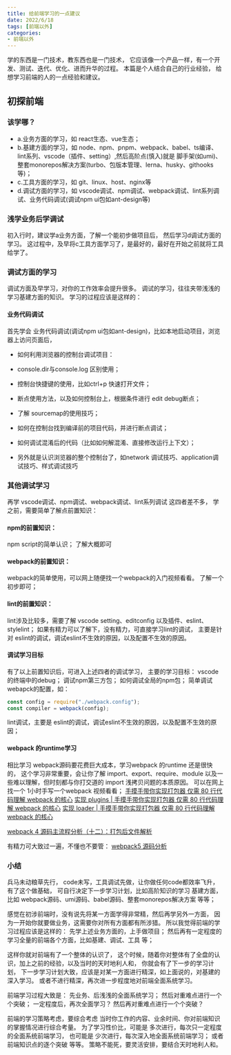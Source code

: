 ```yaml
---
title: 给前端学习的一点建议
date: 2022/6/18
tags: [前端以外]
categories:
- 前端以外
---
```


学的东西是一门技术，教东西也是一门技术，
它应该像一个产品一样，有一个开发、测试、迭代、优化、进而升华的过程。
本篇是个人结合自己的行业经验，
给想学习前端的人的一点经验和建议。

## 初探前端

### 该学哪？
- a.业务方面的学习，如 react生态、vue生态；
- b.基建方面的学习，如 node、npm、pnpm、webpack、babel、ts编译、lint系列、vscode（插件、setting）,然后高阶点(慎入)就是 脚手架(如umi)、整套monorepos解决方案(turbo、包版本管理、lerna、husky、githooks 等)；
- c.工具方面的学习，如 git、linux、host、nginx等
- d.调试方面的学习，如 vscode调试、npm调试、webpack调试、lint系列调试、业务代码调试(调试npm ui包如ant-design等)

### 浅学业务后学调试
初入行时，建议学a业务方面，了解一个能初步做项目后，
然后学习d调试方面的学习。
这过程中，及早将c工具方面学习了，是最好的，最好在开始之前就将工具给学了。

### 调试方面的学习
调试方面及早学习，对你的工作效率会提升很多。
调试的学习，往往夹带浅浅的学习基建方面的知识。
学习的过程应该是这样的：

#### 业务代码调试
首先学会 业务代码调试(调试npm ui包如ant-design)，比如本地启动项目，浏览器上访问页面后，
- 如何利用浏览器的控制台调试项目：
- console.dir与console.log 区别使用；
- 控制台快捷键的使用，比如ctrl+p 快速打开文件；
- 断点使用方法，以及如何控制台上，根据条件进行 edit debug断点；
- 了解 sourcemap的使用技巧；
- 如何在控制台找到编译前的项目代码，并进行断点调试；
- 如何调试混淆后的代码（比如如何解混淆、直接修改运行上下文）；

- 另外就是认识浏览器的整个控制台了，如network 调试技巧、application调试技巧、样式调试技巧

### 其他调试学习
再学 vscode调试、npm调试、webpack调试、lint系列调试 这四者差不多，
学之前，需要简单了解点前置知识：

#### npm的前置知识：
npm script的简单认识；
了解大概即可

#### webpack的前置知识：
webpack的简单使用，可以网上随便找一个webpack的入门视频看看。
了解一个初步即可；

#### lint的前置知识：
lint涉及比较多，需要了解 vscode setting、editconfig 以及插件、eslint、stylelint；
如果有精力可以了解下，没有精力，可直接学习lint的调试，
主要是针对 eslint的调试，调试eslint不生效的原因，以及配置不生效的原因。

#### 调试学习目标
有了以上前置知识后，可进入上述四者的调试学习，
主要的学习目标：
vscode的终端中的debug；
调试npm第三方包；
如何调试全局的npm包；
简单调试webapck的配置，如：
```js
const config = require("./webpack.config");
const compiler = webpack(config);
```
lint调试，主要是 eslint的调试，调试eslint不生效的原因，以及配置不生效的原因；

#### webpack 的runtime学习
相比学习 webpack源码要花费巨大成本，学习webpack 的runtime 还是很快的，
这个学习非常重要，会让你了解 import、export、require、module
以及一些难以理解，但时刻都与你打交道的 import 浅拷贝问题的本质原因。
可以在网上找一个 1小时手写一个webpack 视频看看；
[手摸手带你实现打包器 仅需 80 行代码理解 webpack 的核心](https://www.bilibili.com/video/BV1oL411V7BQ?spm_id_from=333.999.0.0)
[实现 plugins | 手摸手带你实现打包器 仅需 80 行代码理解 webpack 的核心](https://www.bilibili.com/video/BV1jP4y1c7xv?spm_id_from=333.999.0.0)
[实现 loader | 手摸手带你实现打包器 仅需 80 行代码理解 webpack 的核心](https://www.bilibili.com/video/BV1d5411d7kH?spm_id_from=333.999.0.0)

[webpack 4 源码主流程分析（十二）：打包后文件解析](https://blog.flqin.com/383.html)


有精力可大致过一遍，不懂也不要管：
[webpack5 源码分析](https://www.bilibili.com/video/av462922583?from=search&seid=14121423744670771391&spm_id_from=333.337.0.0)


### 小结
兵马未动粮草先行，
code未写，工具调试先做，让你做任何code都效率飞升，
有了这个做基础，
可自行决定下一步学习计划，比如高阶知识的学习 基建方面，比如 webpack源码、umi源码、babel源码、整套monorepos解决方案 等等；

感觉在初涉前端时，没有说先将某一方面学得非常精，然后再学另外一方面，
因为一开始你就要做业务，这需要你对所有方面都有所涉猎。
所以我觉得前端的学习过程应该是这样的：
先学上述业务方面的，上手做项目；
然后再有一定程度的学习全量的前端各个方面，比如基建、调试、工具 等；

这样你就对前端有了一个整体的认识了，
这个时候，随着你对整体有了全盘的认识，加上之前的经验，以及当时的天时地利人和，
你就会有了下一步的学习计划，
下一步学习计划大致，应该是对某一方面进行精深，如上面说的，对基建的深入学习。
或者不进行精深，再次进一步程度地对前端全面系统学习。

前端学习过程大致是：
先业务、后浅浅的全面系统学习；
然后对重难点进行一个个突破；
一定程度后，再次全面学习？
然后再对重难点进行一个个突破？

前端的学习策略考虑，要综合考虑 当时你工作的内容、业余时间、你对前端知识的掌握情况进行综合考量。
为了学习性价比，可能是 多次进行，每次只一定程度的全面系统前端学习，
也可能是 少次进行，每次深入地全面系统前端学习；
或者前端知识点的逐个突破 等等。
策略不能死，要灵活安排，要结合天时地利人和。
